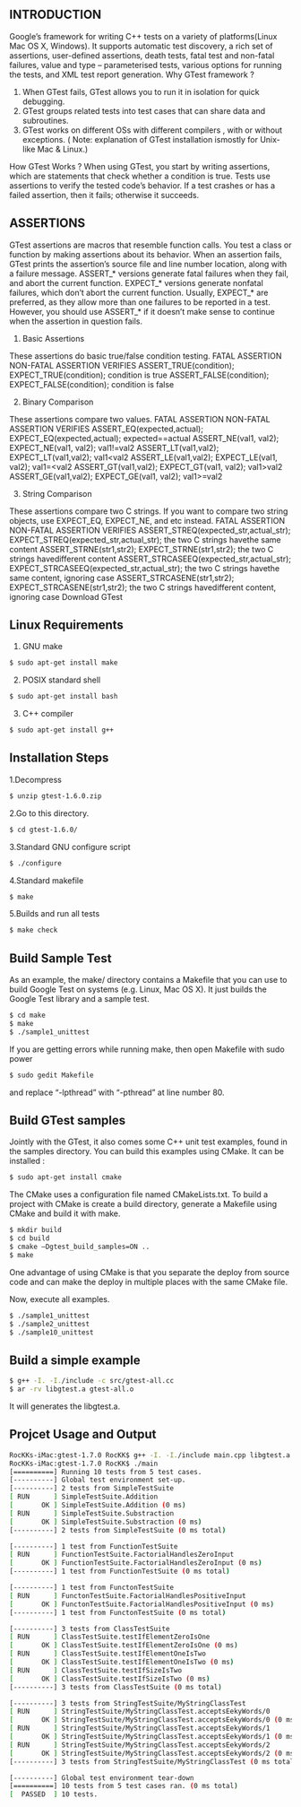INTRODUCTION
-------------

Google’s framework for writing C++ tests on a variety of platforms(Linux Mac OS X, Windows).
It supports automatic test discovery, a rich set of assertions, user-defined assertions, death tests, fatal test and non-fatal failures, value and type – parameterised tests, various options for running the tests, and XML test report generation.
Why GTest framework ?

1. When GTest fails, GTest allows you to run it in isolation for quick debugging.
2. GTest groups related tests into test cases that can share data and subroutines.
3. GTest works on different OSs with different compilers , with or without exceptions.
( Note: explanation of GTest installation ismostly for Unix-like Mac & Linux.)

How GTest Works ?
When using GTest, you start by writing assertions, which are statements that check whether a condition is true. Tests use assertions to verify the tested code’s behavior. If a test crashes or has a failed assertion, then it fails; otherwise it succeeds.

ASSERTIONS
-------------

GTest assertions are macros that resemble function calls. You test a class or function by making assertions about its behavior. When an assertion fails, GTest prints the assertion’s source file and line number location, along with a failure message.
ASSERT_* versions generate fatal failures when they fail, and abort the current function.
EXPECT_* versions generate nonfatal failures, which don’t abort the current function.
Usually, EXPECT_* are preferred, as they allow more than one failures to be reported in a test. However, you should use ASSERT_*  if it doesn’t make sense to continue when the assertion in question fails.

1. Basic Assertions

These assertions do basic true/false condition testing.
FATAL ASSERTION	NON-FATAL ASSERTION	VERIFIES
ASSERT_TRUE(condition);	EXPECT_TRUE(condition);	condition is true
ASSERT_FALSE(condition);	EXPECT_FALSE(condition);	condition is false

2. Binary Comparison

These assertions compare two values.
FATAL ASSERTION	NON-FATAL ASSERTION	VERIFIES
ASSERT_EQ(expected,actual);	EXPECT_EQ(expected,actual);	expected==actual
ASSERT_NE(val1, val2);	EXPECT_NE(val1, val2);	val1!=val2
ASSERT_LT(val1,val2);	EXPECT_LT(val1,val2);	val1<val2
ASSERT_LE(val1,val2);	EXPECT_LE(val1, val2);	val1=<val2
ASSERT_GT(val1,val2);	EXPECT_GT(val1, val2);	val1>val2
ASSERT_GE(val1,val2);	EXPECT_GE(val1, val2);	val1>=val2

3. String Comparison

These assertions compare two C strings. If you want to compare two string objects, use EXPECT_EQ, EXPECT_NE, and etc instead.
FATAL ASSERTION	NON-FATAL ASSERTION	VERIFIES
ASSERT_STREQ(expected_str,actual_str);	EXPECT_STREQ(expected_str,actual_str);	the two C strings havethe same content
ASSERT_STRNE(str1,str2);	EXPECT_STRNE(str1,str2);	the two C strings havedifferent content
ASSERT_STRCASEEQ(expected_str,actual_str);	EXPECT_STRCASEEQ(expected_str,actual_str);	the two C strings havethe same content, ignoring case
ASSERT_STRCASENE(str1,str2);	EXPECT_STRCASENE(str1,str2);	the two C strings havedifferent content, ignoring case
Download GTest


Linux Requirements
-------------

1. GNU  make
```BASH
$ sudo apt-get install make
```
2. POSIX standard shell
```BASH
$ sudo apt-get install bash
```
3. C++ compiler
```BASH
$ sudo apt-get install g++
```

Installation Steps
-------------

1.Decompress
```BASH
$ unzip gtest-1.6.0.zip
```
2.Go to this directory.
```BASH
$ cd gtest-1.6.0/
```
3.Standard GNU configure script
```BASH
$ ./configure
```
4.Standard makefile
```BASH
$ make
```
5.Builds and run all tests
```BASH
$ make check
```

Build Sample Test
-------------

As an example, the make/ directory contains a Makefile that you can use to build Google Test on systems (e.g. Linux, Mac OS X). It just builds the Google Test library and a sample test.
```BASH
$ cd make
$ make
$ ./sample1_unittest
```
If you are getting errors while running make, then open Makefile with sudo power
```BASH
$ sudo gedit Makefile
```
and replace “-lpthread” with “-pthread” at line number 80.

Build GTest samples
-------------
Jointly with the GTest, it also comes some C++ unit test examples, found in the samples directory. You can build this examples using CMake. It can be installed :
```BASH
$ sudo apt-get install cmake
```
The CMake uses a configuration file named CMakeLists.txt. To build a project with CMake is create a build directory, generate a Makefile using CMake and build it with make.
```BASH
$ mkdir build
$ cd build
$ cmake –Dgtest_build_samples=ON ..
$ make
```

One advantage of using CMake is that you separate the deploy from source code and can make the deploy in multiple places with the same CMake file.

Now, execute all examples.
```BASH
$ ./sample1_unittest
$ ./sample2_unittest
$ ./sample10_unittest
```

Build a simple example
-------------
```BASH
$ g++ -I. -I./include -c src/gtest-all.cc
$ ar -rv libgtest.a gtest-all.o
```

It will generates the libgtest.a.


Projcet Usage and Output
-------------
```BASH
RocKKs-iMac:gtest-1.7.0 RocKK$ g++ -I. -I./include main.cpp libgtest.a -lpthread -o main
RocKKs-iMac:gtest-1.7.0 RocKK$ ./main
[==========] Running 10 tests from 5 test cases.
[----------] Global test environment set-up.
[----------] 2 tests from SimpleTestSuite
[ RUN      ] SimpleTestSuite.Addition
[       OK ] SimpleTestSuite.Addition (0 ms)
[ RUN      ] SimpleTestSuite.Substraction
[       OK ] SimpleTestSuite.Substraction (0 ms)
[----------] 2 tests from SimpleTestSuite (0 ms total)

[----------] 1 test from FunctionTestSuite
[ RUN      ] FunctionTestSuite.FactorialHandlesZeroInput
[       OK ] FunctionTestSuite.FactorialHandlesZeroInput (0 ms)
[----------] 1 test from FunctionTestSuite (0 ms total)

[----------] 1 test from FunctonTestSuite
[ RUN      ] FunctonTestSuite.FactorialHandlesPositiveInput
[       OK ] FunctonTestSuite.FactorialHandlesPositiveInput (0 ms)
[----------] 1 test from FunctonTestSuite (0 ms total)

[----------] 3 tests from ClassTestSuite
[ RUN      ] ClassTestSuite.testIfElementZeroIsOne
[       OK ] ClassTestSuite.testIfElementZeroIsOne (0 ms)
[ RUN      ] ClassTestSuite.testIfElementOneIsTwo
[       OK ] ClassTestSuite.testIfElementOneIsTwo (0 ms)
[ RUN      ] ClassTestSuite.testIfSizeIsTwo
[       OK ] ClassTestSuite.testIfSizeIsTwo (0 ms)
[----------] 3 tests from ClassTestSuite (0 ms total)

[----------] 3 tests from StringTestSuite/MyStringClassTest
[ RUN      ] StringTestSuite/MyStringClassTest.acceptsEekyWords/0
[       OK ] StringTestSuite/MyStringClassTest.acceptsEekyWords/0 (0 ms)
[ RUN      ] StringTestSuite/MyStringClassTest.acceptsEekyWords/1
[       OK ] StringTestSuite/MyStringClassTest.acceptsEekyWords/1 (0 ms)
[ RUN      ] StringTestSuite/MyStringClassTest.acceptsEekyWords/2
[       OK ] StringTestSuite/MyStringClassTest.acceptsEekyWords/2 (0 ms)
[----------] 3 tests from StringTestSuite/MyStringClassTest (0 ms total)

[----------] Global test environment tear-down
[==========] 10 tests from 5 test cases ran. (0 ms total)
[  PASSED  ] 10 tests.
```

